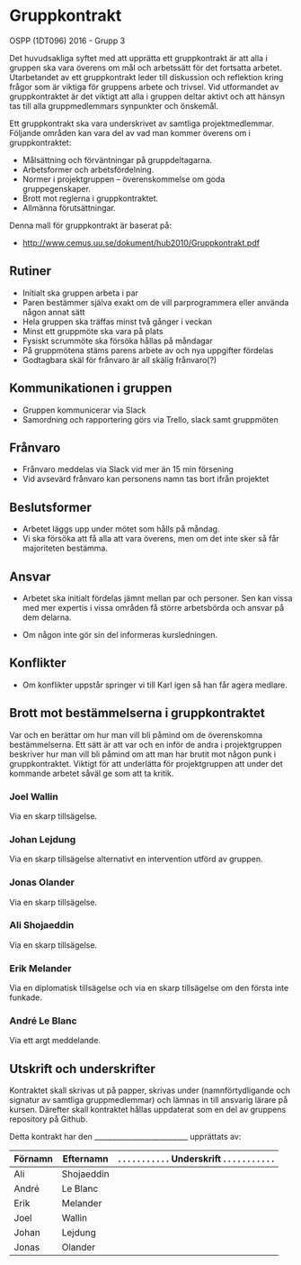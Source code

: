 # Gruppkontrakt

OSPP (1DT096) 2016 - Grupp 3

Det huvudsakliga syftet med att upprätta ett gruppkontrakt är att alla
i gruppen ska vara överens om mål och arbetssätt för det fortsatta
arbetet. Utarbetandet av ett gruppkontrakt leder till diskussion och
reflektion kring frågor som är viktiga för gruppens arbete och
trivsel. Vid utformandet av gruppkontraktet är det viktigt att alla i
gruppen deltar aktivt och att hänsyn tas till alla gruppmedlemmars
synpunkter och önskemål.

Ett gruppkontrakt ska vara underskrivet av samtliga
projektmedlemmar. Följande områden kan vara del av vad man kommer
överens om i gruppkontraktet:

- Målsättning och förväntningar på gruppdeltagarna.
- Arbetsformer och arbetsfördelning.
- Normer i projektgruppen – överenskommelse om goda gruppegenskaper.
- Brott mot reglerna i gruppkontraktet.
- Allmänna förutsättningar.

Denna mall för gruppkontrakt är baserat på:

- http://www.cemus.uu.se/dokument/hub2010/Gruppkontrakt.pdf

## Rutiner

- Initialt ska gruppen arbeta i par
- Paren bestämmer själva exakt om de vill parprogrammera eller använda någon annat sätt
- Hela gruppen ska träffas minst två gånger i veckan
- Minst ett gruppmöte ska vara på plats
- Fysiskt scrummöte ska försöka hållas på måndagar
- På gruppmötena stäms parens arbete av och nya uppgifter fördelas
- Godtagbara skäl för frånvaro är all skälig frånvaro(?)

## Kommunikationen i gruppen

- Gruppen kommunicerar via Slack
- Samordning och rapportering görs via Trello, slack samt gruppmöten

## Frånvaro

- Frånvaro meddelas via Slack vid mer än 15 min försening
- Vid avsevärd frånvaro kan personens namn tas bort ifrån projektet

## Beslutsformer
- Arbetet läggs upp under mötet som hålls på måndag.
- Vi ska försöka att få alla att vara överens, men om det inte sker så får majoriteten bestämma.

## Ansvar

- Arbetet ska initialt fördelas jämnt mellan par och personer. Sen kan vissa med mer expertis i vissa områden få större arbetsbörda och ansvar på dem delarna.
    
- Om någon inte gör sin del informeras kursledningen.

## Konflikter

- Om konflikter uppstår springer vi till Karl igen så han får agera medlare.

## Brott mot bestämmelserna i gruppkontraktet

Var och en berättar om hur man vill bli påmind om de överenskomna
bestämmelserna. Ett sätt är att var och en inför de andra i
projektgruppen beskriver hur man vill bli påmind om att man har brutit
mot någon punk i gruppkontraktet. Viktigt för att underlätta för
projektgruppen att under det kommande arbetet såväl ge som att ta
kritik.

### Joel Wallin
Via en skarp tillsägelse.

### Johan Lejdung
Via en skarp tillsägelse alternativt en intervention utförd av gruppen.

### Jonas Olander
Via en skarp tillsägelse.

### Ali Shojaeddin
Via en skarp tillsägelse.

### Erik Melander
Via en diplomatisk tillsägelse och via en skarp tillsägelse om den första inte funkade.

### André Le Blanc
Via ett argt meddelande.

## Utskrift och underskrifter

Kontraktet skall skrivas ut på papper, skrivas under
(namnförtydligande och signatur av samtliga gruppmedlemmar) och lämnas
in till ansvarig lärare på kursen. Därefter skall kontraktet hållas
uppdaterat som en del av gruppens repository på Github.

Detta kontrakt har den __________________________  upprättats av:


Förnamn | Efternamn | . . . . . . . . . . . Underskrift . . . . . . . . . . .
--------|-----------|------------
Ali  | Shojaeddin |
André   | Le Blanc  |
Erik  | Melander     |
Joel  | Wallin  |
Johan  | Lejdung |
Jonas    | Olander    |
